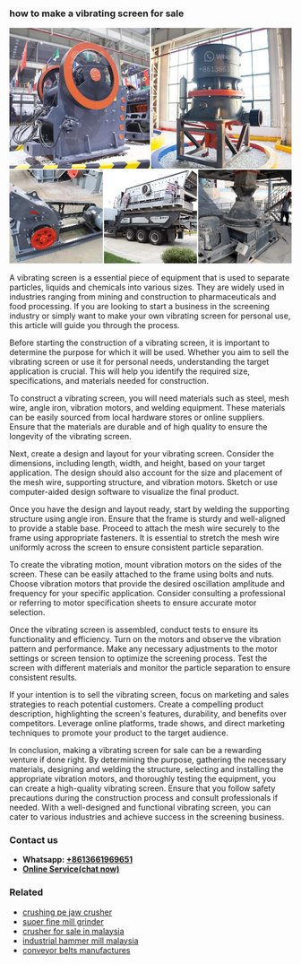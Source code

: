 <h3>how to make a vibrating screen for sale</h3><img src='1708408189.jpg' alt=''><p>A vibrating screen is a essential piece of equipment that is used to separate particles, liquids and chemicals into various sizes. They are widely used in industries ranging from mining and construction to pharmaceuticals and food processing. If you are looking to start a business in the screening industry or simply want to make your own vibrating screen for personal use, this article will guide you through the process.</p><p>Before starting the construction of a vibrating screen, it is important to determine the purpose for which it will be used. Whether you aim to sell the vibrating screen or use it for personal needs, understanding the target application is crucial. This will help you identify the required size, specifications, and materials needed for construction.</p><p>To construct a vibrating screen, you will need materials such as steel, mesh wire, angle iron, vibration motors, and welding equipment. These materials can be easily sourced from local hardware stores or online suppliers. Ensure that the materials are durable and of high quality to ensure the longevity of the vibrating screen.</p><p>Next, create a design and layout for your vibrating screen. Consider the dimensions, including length, width, and height, based on your target application. The design should also account for the size and placement of the mesh wire, supporting structure, and vibration motors. Sketch or use computer-aided design software to visualize the final product.</p><p>Once you have the design and layout ready, start by welding the supporting structure using angle iron. Ensure that the frame is sturdy and well-aligned to provide a stable base. Proceed to attach the mesh wire securely to the frame using appropriate fasteners. It is essential to stretch the mesh wire uniformly across the screen to ensure consistent particle separation.</p><p>To create the vibrating motion, mount vibration motors on the sides of the screen. These can be easily attached to the frame using bolts and nuts. Choose vibration motors that provide the desired oscillation amplitude and frequency for your specific application. Consider consulting a professional or referring to motor specification sheets to ensure accurate motor selection.</p><p>Once the vibrating screen is assembled, conduct tests to ensure its functionality and efficiency. Turn on the motors and observe the vibration pattern and performance. Make any necessary adjustments to the motor settings or screen tension to optimize the screening process. Test the screen with different materials and monitor the particle separation to ensure consistent results.</p><p>If your intention is to sell the vibrating screen, focus on marketing and sales strategies to reach potential customers. Create a compelling product description, highlighting the screen's features, durability, and benefits over competitors. Leverage online platforms, trade shows, and direct marketing techniques to promote your product to the target audience.</p><p>In conclusion, making a vibrating screen for sale can be a rewarding venture if done right. By determining the purpose, gathering the necessary materials, designing and welding the structure, selecting and installing the appropriate vibration motors, and thoroughly testing the equipment, you can create a high-quality vibrating screen. Ensure that you follow safety precautions during the construction process and consult professionals if needed. With a well-designed and functional vibrating screen, you can cater to various industries and achieve success in the screening business.</p><h3>Contact us</h3><ul><li><strong>Whatsapp:&nbsp;<a href="https://wa.me/8613661969651">+8613661969651</a></strong></li><li><a href="https://swt.shibang-china.com/?git&amp;zhl&amp;how to make a vibrating screen for sale"><strong>Online Service(chat now)</strong></a></li></ul><h3>Related</h3><ul><li><a href='crushing pe jaw crusher.md'>crushing pe jaw crusher</a></li><li><a href='suoer fine mill grinder.md'>suoer fine mill grinder</a></li><li><a href='crusher for sale in malaysia.md'>crusher for sale in malaysia</a></li><li><a href='industrial hammer mill malaysia.md'>industrial hammer mill malaysia</a></li><li><a href='conveyor belts manufactures.md'>conveyor belts manufactures</a></li></ul>